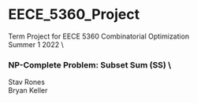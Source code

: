 # EECE_5360_Project
Term Project for EECE 5360 Combinatorial Optimization \
Summer 1 2022 \

 ### NP-Complete Problem: Subset Sum (SS) \

Stav Rones \
Bryan Keller
